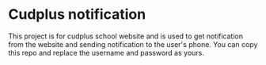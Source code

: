 # Cudplus notification
This project is for cudplus school website and is used to get notification from the website and sending notification to the user's phone. You can copy this repo and replace the username and password as yours.
